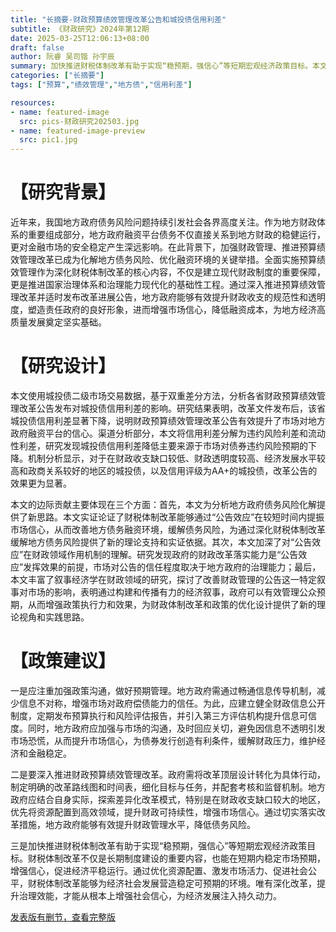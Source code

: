```yaml
---
title: "长摘要-财政预算绩效管理改革公告和城投债信用利差"
subtitle: 《财政研究》2024年第12期
date: 2025-03-25T12:06:13+08:00
draft: false
author: 阮睿 吴司锴 孙宇辰
summary: 加快推进财税体制改革有助于实现“稳预期，强信心”等短期宏观经济政策目标。本文关注的全面推行预算绩效管理改革，是深化财税体制改革的重要内容。财税体制改革虽然着眼于长期制度建设，但也能在短期内起到稳定市场预期，增强市场信心，促进宏观经济平稳运行的效果。新一轮财税体制改革应致力于推进国家治理体系和治理能力现代化，通过优化资源配置、激发市场活力、促进社会公平，为经济社会发展营造稳定可预期的环境，为实现中国式现代化提供坚实保障。人民对宏观经济的预期和信心，最终源于对政府治理能力的信任。唯有深化改革，提升治理效能，才能从根本上增强社会信心，为经济发展注入持久动力。
categories: ["长摘要"]
tags: ["预算","绩效管理","地方债","信用利差"]

resources:
- name: featured-image
  src: pics-财政研究202503.jpg
- name: featured-image-preview
  src: pic1.jpg
---
```


# 【研究背景】

近年来，我国地方政府债务风险问题持续引发社会各界高度关注。作为地方财政体系的重要组成部分，地方政府融资平台债务不仅直接关系到地方财政的稳健运行，更对金融市场的安全稳定产生深远影响。在此背景下，加强财政管理、推进预算绩效管理改革已成为化解地方债务风险、优化融资环境的关键举措。全面实施预算绩效管理作为深化财税体制改革的核心内容，不仅是建立现代财政制度的重要保障，更是推进国家治理体系和治理能力现代化的基础性工程。通过深入推进预算绩效管理改革并适时发布改革进展公告，地方政府能够有效提升财政收支的规范性和透明度，塑造责任政府的良好形象，进而增强市场信心，降低融资成本，为地方经济高质量发展奠定坚实基础。

# 【研究设计】

本文使用城投债二级市场交易数据，基于双重差分方法，分析各省财政预算绩效管理改革公告发布对城投债信用利差的影响。研究结果表明，改革文件发布后，该省城投债信用利差显著下降，说明财政预算绩效管理改革公告有效提升了市场对地方政府融资平台的信心。渠道分析部分，本文将信用利差分解为违约风险利差和流动性利差，研究发现城投债信用利差降低主要来源于市场对债券违约风险预期的下降。机制分析显示，对于在财政收支缺口较低、财政透明度较高、经济发展水平较高和政商关系较好的地区的城投债，以及信用评级为AA+的城投债，改革公告的效果更为显著。

本文的边际贡献主要体现在三个方面：首先，本文为分析地方政府债务风险化解提供了新思路。本文实证论证了财税体制改革能够通过“公告效应”在较短时间内提振市场信心，从而改善地方债务融资环境，缓解债务风险，为通过深化财税体制改革缓解地方债务风险提供了新的理论支持和实证依据。其次，本文加深了对“公告效应”在财政领域作用机制的理解。研究发现政府的财政改革落实能力是“公告效应”发挥效果的前提，市场对公告的信任程度取决于地方政府的治理能力；最后，本文丰富了叙事经济学在财政领域的研究，探讨了改善财政管理的公告这一特定叙事对市场的影响，表明通过构建和传播有力的经济叙事，政府可以有效管理公众预期，从而增强政策执行力和效果，为财政体制改革和政策的优化设计提供了新的理论视角和实践思路。


# 【政策建议】

一是应注重加强政策沟通，做好预期管理。地方政府需通过畅通信息传导机制，减少信息不对称，增强市场对政府偿债能力的信任。为此，应建立健全财政信息公开制度，定期发布预算执行和风险评估报告，并引入第三方评估机构提升信息可信度。同时，地方政府应加强与市场的沟通，及时回应关切，避免因信息不透明引发市场恐慌，从而提升市场信心，为债券发行创造有利条件，缓解财政压力，维护经济和金融稳定。

二是要深入推进财政预算绩效管理改革。政府需将改革顶层设计转化为具体行动，制定明确的改革路线图和时间表，细化目标与任务，并配套考核和监督机制。地方政府应结合自身实际，探索差异化改革模式，特别是在财政收支缺口较大的地区，优先将资源配置到高效领域，提升财政可持续性，增强市场信心。通过切实落实改革措施，地方政府能够有效提升财政管理水平，降低债务风险。

三是加快推进财税体制改革有助于实现“稳预期，强信心”等短期宏观经济政策目标。财税体制改革不仅是长期制度建设的重要内容，也能在短期内稳定市场预期，增强信心，促进经济平稳运行。通过优化资源配置、激发市场活力、促进社会公平，财税体制改革能够为经济社会发展营造稳定可预期的环境。唯有深化改革，提升治理效能，才能从根本上增强社会信心，为经济发展注入持久动力。

[发表版有删节，查看完整版](财政承诺能够缓解地方政府性债务风险吗-完整版.pdf)
